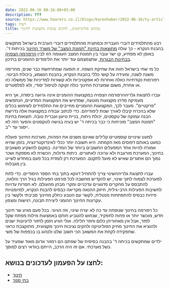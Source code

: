 ```yaml
---
date: 2022-06-16 09:16:00+03:00
description: ???
source: https://www.haaretz.co.il/blogs/karenhaber/2022-06-16/ty-article/00000181-6b07-d4a1-a9f9-fbff53ff0000
tags: דעות
title: במקום פוליטיקאים, להקים נציבות מקצועית לחינוך
---
```


רבע מהתלמידים דוברי העברית וכמחצית מהתלמידים דוברי הערבית בישראל מתקשים בהבנת הנקרא - כך עולה [מתוצאות בחינת "תמונת המצב" של משרד החינוך](/news/education/2022-06-14/ty-article/.premium/00000181-6178-d525-af97-f1fdf0bc0000) בכיתות ד'. באופן לא מפתיע, קו ישר עובר בין תמונת המצב העגומה הזו לבין [הרפורמה הצפויה בבחינות הבגרות](/news/education/2022-04-04/ty-article/.premium/00000180-5bab-dc66-a392-7ffb18100000), שתצמצמם עוד יותר את הלימודים ההומניים בתיכון.

כל מי שחי בישראל חווה את שחיקת השפה. זו תופעה שמתרחשת כבר שנים, מחריפה משנה לשנה, ומעידה על קושי כללי בהבנת הנקרא, בהבנת הנשמע, ביכולת הביטוי. רפורמות נקודתיות כאלה ואחרות לא אפקטיביות ולא קשורות למדיניות של ממשלה כזו או אחרת, משום שמערכת החינוך כולה זקוקה לטיפול יסודי, ולא לפלסטרים.

 עברו לתצוגת גלריההרפורמה הצפויה במקצועות ההומניים אינה גרועה ביסודה, אך היא מעמיקה מדרג מקצועות מוטעה, שמדגיש את המקצועות המדעיים, הנתפשים "פרקטיים". מעבר לכך, המקצועות ההומניים מחייבים את התלמידים לשימוש בכלים שלא בהכרח קיבלו לאורך שנות לימודיהם. כדי לכתוב עבודה במקצועות אלה נדרשת הבנה עמוקה של טקסטים, יכולת ניתוח, בניית טיעון ועברית טובה. תוצאות בחינת "תמונת המצב" מוכיחות כי כבר בכיתה ד' יש בעיה בגישה לטקסטים והפער הזה לא ייסגר עד י"ב.

למעט שינויים קוסמטיים קלילים שאינם משנים את המהות, מערכות החינוך פועלת כמעט באותם דפוסים מאז הקמתה. היא חשובה יותר ככלי לאינדוקטרינציה, בזמן שהיא אמורה להיות אחד המפעלים החשובים ביותר של המדינה. במקום להשקיע משאבים בחינוך, המערכת מורעבת ולא ערוכה לאתגרים. כיתות גדולות, הכשרת לא מספקת ושכר נמוך הם אתגרים שאיש לא פועל לתקנם. המערכת רק לומדת בכל פעם במחדש לשייט בין מגבלות.

 עברו לתצוגת גלריההשינוי צריך להתחיל דווקא בתוך בתי הספר היסודיים. כדי לתת למערכת לצמוח לתוך שינוי, יש להקדיש מחשבה לכל פורמט הפעילות בגיל הרך והלאה, להתבסס על מחקרים פדגוגיים עדכניים ומקרי מבחן מהעולם. לא חסרות עדויות לחשיבות הפעילות הרב-גילית, חיזוק ההנאה מקריאה כבסיס להבנת הנקרא, למיומנויות פיזיות כבסיס להתפתחות מנטלית, לקשר עם הטבע כחלק מחינוך סביבתי ולקשר בין עקרונות החינוך ההומני ליצירת תבונה, רגישות ומצפון.

כל רפורמה בחינוך שנוסתה עד כה לא יצרה שינוי, וזה הגיוני. בכל פעם מגיע שר חינוך חדש, מוכשר יותר או פחות לתפקיד, שנחוש להטביע חותם באמצעות מילות מפתח שקל לפזר, אבל אין מאחוריהן כלום וחוזר חלילה. אולי הגיע הזמן לחזור לרעיונות ישנים ולהוציא את החינוך מחיק הפוליטיקה ולהקים נציבות חינוך מקצועית, מתוקצבת כראוי שתפקידה לקחת את המשאב הכי חשוב שלנו ולנהוג בו בכפפות של משי. 

ילדים שמתקשים בכיתה ד' בהבנה בסיסית של שפתם הם רמזור אדום מאוד שמעיד על כשל מערכתי. אם זה היה הרכב, הייתם בוודאי רצים למוסך.

לחצו על הפעמון לעדכונים בנושא:
------------------------------

* [חינוך](https://www.themarker.com/ty-tag/0000017f-da2f-d494-a17f-de2f87270000)
* [בתי ספר](https://www.themarker.com/ty-tag/0000017f-da56-dea8-a77f-de76b8d00000)